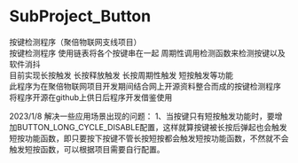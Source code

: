 # SubProject_Button
按键检测程序（聚倍物联网支线项目）  
按键检测程序 使用链表将各个按键串在一起 周期性调用检测函数来检测按键以及软件消抖  
目前实现长按触发 长按释放触发 长按周期性触发 短按触发等功能  
此程序为在聚倍物联网项目开发期间结合网上开源资料整合而成的按键检测程序  
将程序开源在github上供日后程序开发借鉴使用

2023/1/8
解决一些应用场景出现的问题：
1、当按键只有短按触发功能时，要增加BUTTON_LONG_CYCLE_DISABLE配置，这样就算按键被长按后弹起也会触发短按功能函数，即只要按下按键不管长按短按都会触发短按功能函数，不然就不会触发短按函数，可以根据项目需要自行配置。
